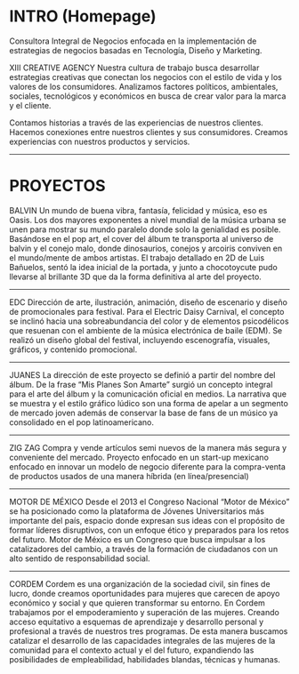 # INTRO (Homepage)

Consultora Integral de Negocios enfocada en la implementación de estrategias de negocios basadas en Tecnología, Diseño y Marketing.

XIII CREATIVE AGENCY Nuestra cultura de trabajo busca desarrollar estrategias creativas que conectan los negocios con el estilo de vida y los valores de los consumidores.
Analizamos factores políticos, ambientales, sociales, tecnológicos y económicos en busca de crear valor para la marca y el cliente.

Contamos historias a través de las experiencias de nuestros clientes. Hacemos conexiones entre nuestros clientes y sus consumidores. Creamos experiencias con nuestros productos y servicios.

---

# PROYECTOS

BALVIN
Un mundo de buena vibra, fantasía, felicidad y música, eso es Oasis.
Los dos mayores exponentes a nivel mundial de la música urbana se unen para mostrar su mundo paralelo donde solo la genialidad es posible.
Basándose en el pop art, el cover del álbum te transporta al universo de balvin y el conejo malo, donde dinosaurios, conejos y arcoiris conviven en el mundo/mente de ambos artistas.
El trabajo detallado en 2D de Luis Bañuelos, sentó la idea inicial de la portada, y junto a chocotoycute pudo llevarse al brillante 3D que da la forma definitiva al arte del proyecto.

---

EDC
Dirección de arte, ilustración, animación, diseño de escenario y diseño de promocionales para festival.
Para el Electric Daisy Carnival, el concepto se inclinó hacia una sobreabundancia del color y de elementos psicodélicos que resuenan con el ambiente de la música electrónica de baile (EDM). Se realizó un diseño global del festival, incluyendo escenografía, visuales, gráficos, y contenido promocional.

---

JUANES
La dirección de este proyecto se definió a partir del nombre del álbum. De la frase “Mis Planes Son Amarte” surgió un concepto integral para el arte del álbum y la comunicación oficial en medios. La narrativa que se muestra y el estilo gráfico lúdico son una forma de apelar a un segmento de mercado joven además de conservar la base de fans de un músico ya consolidado en el pop latinoamericano.

---

ZIG ZAG
Compra y vende artículos semi nuevos de la manera más segura y conveniente del mercado.
Proyecto enfocado en un start-up mexicano enfocado en innovar un modelo de negocio diferente para la compra-venta de productos usados de una manera híbrida (en línea/presencial)

---

MOTOR DE MÉXICO
Desde el 2013 el Congreso Nacional “Motor de México” se ha posicionado como la plataforma de Jóvenes Universitarios más importante del país, espacio donde expresan sus ideas con el propósito de formar líderes disruptivos, con un enfoque ético y preparados para los retos del futuro. Motor de México es un Congreso que busca impulsar a los catalizadores del cambio, a través de la formación de ciudadanos con un alto sentido de responsabilidad social.

---

CORDEM
Cordem es una organización de la sociedad civil, sin fines de lucro, donde creamos oportunidades para mujeres que carecen de apoyo económico y social y que quieren transformar su entorno.
En Cordem trabajamos por el empoderamiento y superación de las mujeres.
Creando acceso equitativo a esquemas de aprendizaje y desarrollo personal y profesional a través de nuestros tres programas. De esta manera buscamos catalizar el desarrollo de las capacidades integrales de las mujeres de la comunidad para el contexto actual y el del futuro, expandiendo las posibilidades de empleabilidad, habilidades blandas, técnicas y humanas.